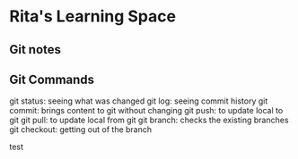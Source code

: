 # Rita's Learning Space

## Git notes

## Git Commands

git status: seeing what was changed
git log: seeing commit history
git commit: brings content to git without changing
git push: to update local to git
git pull: to update local from git
git branch: checks the existing branches
git checkout: getting out of the branch


test